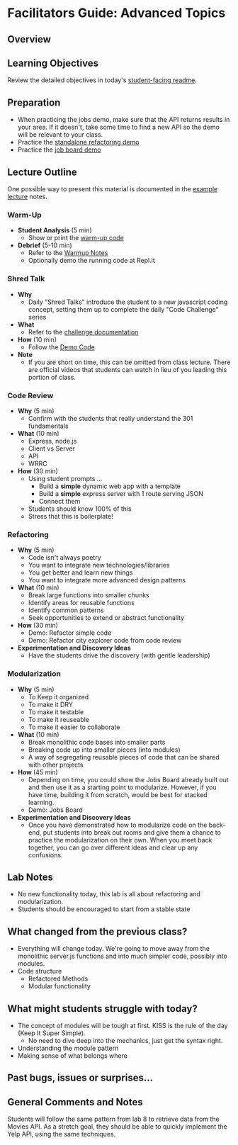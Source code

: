 # Facilitators Guide: Advanced Topics

## Overview



## Learning Objectives

Review the detailed objectives in today's [student-facing readme](../README.md).

## Preparation

- When practicing the jobs demo, make sure that the API returns results in your area. If it doesn't, take some time to find a new API so the demo will be relevant to your class.
- Practice the [standalone refactoring demo](../demo/refactoring)
- Practice the [job board demo](../demo/jobs)

## Lecture Outline

One possible way to present this material is documented in the [example lecture](./LECTURE-EXAMPLE.md) notes.

### Warm-Up

- **Student Analysis** (5 min)
  - Show or print the [warm-up code](../warm-up/warm-up.md)
- **Debrief** (5-10 min)
  - Refer to the [Warmup Notes](../warm-up/NOTES.md)
  - Optionally demo the running code at Repl.it

### Shred Talk

- **Why**
  - Daily "Shred Talks" introduce the student to a new javascript coding concept, setting them up to complete the daily "Code Challenge" series
- **What**
  - Refer to the [challenge documentation](../challenges/README.md)
- **How** (10 min)
  - Follow the [Demo Code](../challenges/DEMO.md)
- **Note**
  - If you are short on time, this can be omitted from class lecture. There are official videos that students can watch in lieu of you leading this portion of class.

### Code Review

- **Why** (5 min)
  - Confirm with the students that really understand the 301 fundamentals
- **What** (10 min)
  - Express, node.js
  - Client vs Server
  - API
  - WRRC
- **How** (30 min)
  - Using student prompts ...
    - Build a **simple** dynamic web app with a template
    - Build a **simple** express server with 1 route serving JSON
    - Connect them
  - Students should know 100% of this
  - Stress that this is boilerplate!

### Refactoring

- **Why** (5 min)
  - Code isn't always poetry
  - You want to integrate new technologies/libraries
  - You get better and learn new things
  - You want to integrate more advanced design patterns
- **What** (10 min)
  - Break large functions into smaller chunks
  - Identify areas for reusable functions
  - Identify common patterns
  - Seek opportunities to extend or abstract functionality
- **How** (30 min)
  - Demo: Refactor simple code
  - Demo: Refactor city explorer code from code review
- **Experimentation and Discovery Ideas**
  - Have the students drive the discovery (with gentle leadership)

### Modularization

- **Why** (5 min)
  - To Keep it organized
  - To make it DRY
  - To make it testable
  - To make it reuseable
  - To make it easier to collaborate
- **What** (10 min)
  - Break monolithic code bases into smaller parts
  - Breaking code up into smaller pieces (into modules)
  - A way of segregating reusable  pieces of code that can be shared with other projects
- **How** (45 min)
  - Depending on time, you could show the Jobs Board already built out and then use it as a starting point to modularize. However, if you have time, building it from scratch, would be best for stacked learning.
  - Demo: Jobs Board
- **Experimentation and Discovery Ideas**
  - Once you have demonstrated how to modularize code on the back-end, put students into break out rooms and give them a chance to practice the modularization on their own. When you meet back together, you can go over different ideas and clear up any confusions.

## Lab Notes

- No new functionality today, this lab is all about refactoring and modularization.
- Students should be encouraged to start from a stable state

## What changed from the previous class?

- Everything will change today. We're going to move away from the monolithic server.js functions and into much simpler code, possibly into modules.
- Code structure
  - Refactored Methods
  - Modular functionality

## What might students struggle with today?

- The concept of modules will be tough at first. KISS is the rule of the day (Keep It Super Simple).
  - No need to dive deep into the mechanics, just get the syntax right.
- Understanding the module pattern
- Making sense of what belongs where

## Past bugs, issues or surprises...

## General Comments and Notes

Students will follow the same pattern from lab 8 to retrieve data from the Movies API. As a stretch goal, they should be able to quickly implement the Yelp API, using the same techniques.

